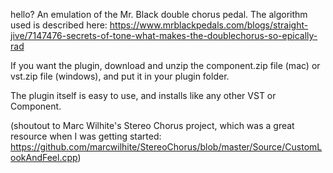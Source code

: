 hello?
An emulation of the Mr. Black double chorus pedal. The algorithm used is described here: 
https://www.mrblackpedals.com/blogs/straight-jive/7147476-secrets-of-tone-what-makes-the-doublechorus-so-epically-rad

If you want the plugin, download and unzip the component.zip file (mac) or vst.zip file (windows), and put it in your plugin folder.

The plugin itself is easy to use, and installs like any other VST or Component.

(shoutout to Marc Wilhite's Stereo Chorus project, which was a great resource when I was getting started: https://github.com/marcwilhite/StereoChorus/blob/master/Source/CustomLookAndFeel.cpp)
